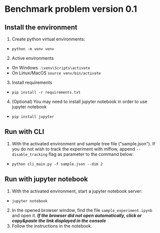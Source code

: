 # Benchmark problem version 0.1

## Install the environment
1. Create python virtual environments:
-  ```python -m venv venv```

2. Active environments

- On Windows ``.\venv\Scripts\activate ``
- On Linux/MacOS ``source venv/bin/activate``

3. Install requirements

- ``pip install -r requirements.txt``

4. (Optional) You may need to install jupyter notebook in order to use jupyter notebook
- ``pip install jupyter``

## Run with CLI
1. With the activated environment and sample tree file ("sample.json"). If you do not wish to track
the experiment with mlflow, append ``--disable_tracking`` flag as parameter to the command below:
- ``python cli_main.py -f sample.json --dim 2``

## Run with jupyter notebook
1. With the activated environment, start a jupyter notebook server:
- ``jupyter notebook``
2. In the opened browser window, find the file ``sample_experiment.ipynb`` and open it. ***If the browser did not open automatically, click or copy&paste the link displayed in the console***
3. Follow the instructions in the notebook.
